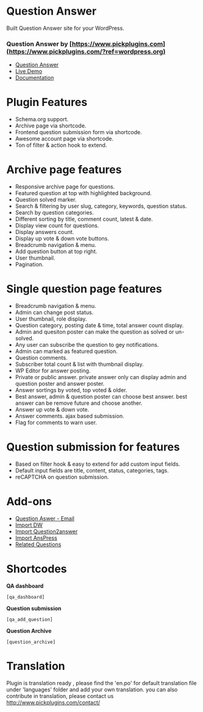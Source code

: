 # Question Answer

Built Question Answer site for your WordPress.

### Question Answer by [https://www.pickplugins.com](https://www.pickplugins.com/?ref=wordpress.org)

* [Question Answer](https://www.pickplugins.com/item/question-answer/?ref=github.com)
* [Live Demo](http://www.pickplugins.com/demo/question-answer/?ref=github.com)
* [Documentation](https://www.pickplugins.com/documentation/question-answer/?ref=github.com)

# Plugin Features

* Schema.org support.
* Archive page via shortcode.
* Frontend question submission form via shortcode.
* Awesome account page via shortcode.
* Ton of filter & action hook to extend.

# Archive page features

* Responsive archive page for questions.
* Featured question at top with highlighted background.
* Question solved marker.
* Search & filtering by user slug, category, keywords, question status.
* Search by question categories.
* Different sorting by title, comment count, latest & date.
* Display view count for questions.
* Display answers count.
* Display up vote & down vote buttons.
* Breadcrumb navigation & menu.
* Add question button at top right.
* User thumbnail.
* Pagination.

# Single question page features

* Breadcrumb navigation & menu.
* Admin can change post status.
* User thumbnail, role display.
* Question category, posting date & time, total answer count display.
* Admin and quesiton poster can make the question as solved or un-solved.
* Any user can subscribe the question to gey notifications.
* Admin can marked as featured question.
* Question comments.
* Subscriber total count & list with thumbnail display.
* WP Editor for answer posting.
* Private or public answer. private answer only can display admin and question poster and answer poster.
* Answer sortings by voted, top voted & older.
* Best answer, admin & question poster can choose best answer. best answer can be remove future and choose another.
* Answer up vote & down vote.
* Answer comments. ajax based submission.
* Flag for comments to warn user.


# Question submission for features

* Based on filter hook & easy to extend for add custom input fields.
* Default input fields are title, content, status, categories, tags.
* reCAPTCHA on question submission.


# Add-ons

* [Question Aswer - Email](https://wordpress.org/plugins/question-answer-email/?ref=github.com)
* [Import DW ](https://wordpress.org/plugins/question-answer-dw-import/?ref=github.com)
* [Import Question2answer ](https://wordpress.org/plugins/question-and-answer-import-question2answer/?ref=github.com)
* [Import AnsPress ](https://wordpress.org/plugins/question-answer-import-anspress/?ref=github.com)
* [Related Questions ](https://wordpress.org/plugins/question-answer-related-questions/?ref=github.com)


# Shortcodes

**QA dashboard** 

`
[qa_dashboard]
`

**Question submission**

`
[qa_add_question]
`

**Question Archive**

`
[question_archive]
`

# Translation

Plugin is translation ready , please find the 'en.po' for default translation file under 'languages' folder and add your own translation. you can also contribute in translation, please contact us http://www.pickplugins.com/contact/
